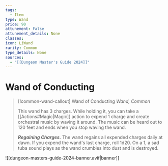 ```yaml
---
tags:
  - Item
type: Wand
price: 90
attunement: False
attunement_details: None
classes:
icon: LiWand
rarity: Common
type_details: None
sources: 
  - "[[Dungeon Master's Guide 2024]]"
---
```

# Wand of Conducting
>[!common-wand-callout] Wand of Conducting
>_Wand, Common_
>
>This wand has 3 charges. While holding it, you can take a [[Actions#Magic\|Magic]] action to expend 1 charge and create orchestral music by waving it around. The music can be heard out to 120 feet and ends when you stop waving the wand.
>
>**_Regaining Charges._** The wand regains all expended charges daily at dawn. If you expend the wand's last charge, roll 1d20. On a 1, a sad tuba sound plays as the wand crumbles into dust and is destroyed.
>


![[dungeon-masters-guide-2024-banner.avif|banner]]